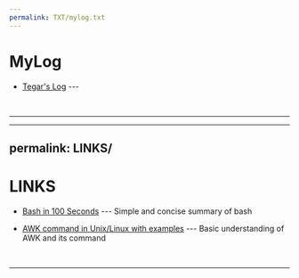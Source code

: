 ```yaml
---
permalink: TXT/mylog.txt
---
```


# MyLog

* [Tegar's Log](https://github.com/tegar-wahyu/os232/blob/main/TXT/mylog.txt) --- 
<br>
<hr>

---
permalink: LINKS/
---

# LINKS

* [Bash in 100 Seconds](https://www.youtube.com/watch?v=I4EWvMFj37g) --- 
Simple and concise summary of bash

* [AWK command in Unix/Linux with examples](https://www.geeksforgeeks.org/awk-command-unixlinux-examples/) ---
Basic understanding of AWK and its command
<br>
<hr>
